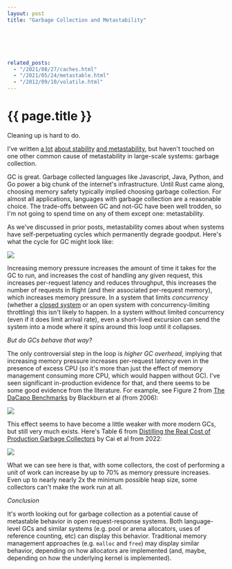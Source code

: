 ```yaml
---
layout: post
title: "Garbage Collection and Metastability"






related_posts:
  - "/2021/08/27/caches.html"
  - "/2021/05/24/metastable.html"
  - "/2012/09/10/volatile.html"
---
```

{{ page.title }}
================

<p class="meta">Cleaning up is hard to do.</p>

I've written [a lot](https://brooker.co.za/blog/2023/05/10/open-closed.html) [about stability](https://brooker.co.za/blog/2021/08/27/caches.html) [and metastability](https://brooker.co.za/blog/2021/05/24/metastable.html), but haven't touched on one other common cause of metastability in large-scale systems: garbage collection.

GC is great. Garbage collected languages like Javascript, Java, Python, and Go power a big chunk of the internet's infrastructure. Until Rust came along, choosing memory safety typically implied choosing garbage collection. For almost all applications, languages with garbage collection are a reasonable choice. The trade-offs between GC and not-GC have been well trodden, so I'm not going to spend time on any of them except one: metastability.

As we've discussed in prior posts, metastability comes about when systems have self-perpetuating cycles which permanently degrade goodput. Here's what the cycle for GC might look like:

![](/blog/images/gc_metastability_loop.png)

Increasing memory pressure increases the amount of time it takes for the GC to run, and increases the cost of handling any given request, this increases per-request latency and reduces throughput, this increases the number of requests in flight (and their associated per-request memory), which increases memory pressure. In a system that limits *concurrency* (whether a [closed system](https://brooker.co.za/blog/2023/05/10/open-closed.html) or an open system with concurrency-limiting throttling) this isn't likely to happen. In a system without limited concurrency (even if it does limit arrival rate), even a short-lived excursion can send the system into a mode where it spins around this loop until it collapses.

*But do GCs behave that way?*

The only controversial step in the loop is *higher GC overhead*, implying that increasing memory pressure increases per-request latency even in the presence of excess CPU (so it's more than just the effect of memory management consuming more CPU, which would happen without GC). I've seen significant in-production evidence for that, and there seems to be some good evidence from the literature. For example, see Figure 2 from [The DaCapo Benchmarks](https://www.steveblackburn.org/pubs/papers/dacapo-oopsla-2006.pdf) by Blackburn et al (from 2006):

![](/blog/images/gc_blackburn_fig2b.png)

This effect seems to have become a little weaker with more modern GCs, but still very much exists. Here's Table 6 from [Distilling the Real Cost of Production Garbage Collectors](https://www.steveblackburn.org/pubs/papers/lbo-ispass-2022.pdf) by Cai et al from 2022:

![](/blog/images/gc_cai_table7.png)

What we can see here is that, with some collectors, the cost of performing a unit of work can increase by up to 70% as memory pressure increases. Even up to nearly nearly 2x the minimum possible heap size, some collectors can't make the work run at all.

*Conclusion*

It's worth looking out for garbage collection as a potential cause of metastable behavior in open request-response systems. Both language-level GCs and similar systems (e.g. pool or arena allocators, uses of reference counting, etc) can display this behavior. Traditional memory management approaches (e.g. `malloc` and `free`) may display similar behavior, depending on how allocators are implemented (and, maybe, depending on how the underlying kernel is implemented).